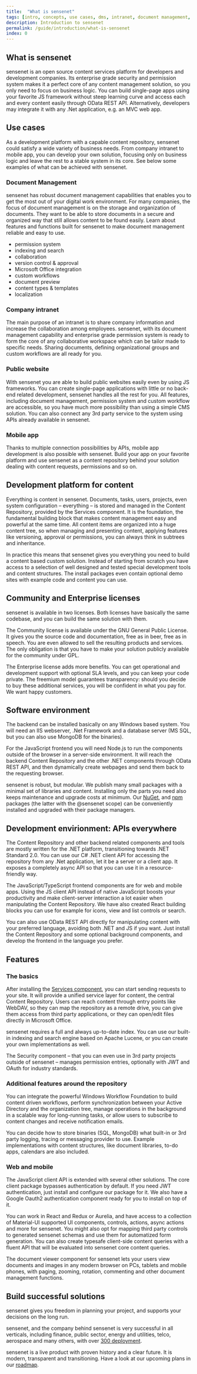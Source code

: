 ```yaml
---
title:  "What is sensenet"
tags: [intro, concepts, use cases, dms, intranet, document management, mobile app]
description: Introduction to sensenet
permalink: /guide/introduction/what-is-sensenet
index: 0
---
```


## What is sensenet

sensenet is an open source content services platform for developers and development companies. Its enterprise grade security and permission system makes it a perfect core of any content management solution, so you only need to focus on business logic. You can build single-page apps using your favorite JS framework without steep learning curve and access each and every content easily through OData REST API. Alternatively, developers may integrate it with any .Net application, e.g. an MVC web app.

## Use cases

As a development platform with a capable content repository, sensenet could satisfy a wide variety of business needs. From company intranet to mobile app, you can develop your own solution, focusing only on business logic and leave the rest to a stable system in its core. See below some examples of what can be achieved with sensenet.

### Document Management
sensenet has robust document management capabilities that enables you to get the most out of your digital work environment. For many companies, the focus of document management is on the storage and organization of documents. They want to be able to store documents in a secure and organized way that still allows content to be found easily. Learn about features and functions built for sensenet to make document management reliable and easy to use.

- permission system
- indexing and search
- collaboration
- version control & approval
- Microsoft Office integration
- custom workflows
- document preview
- content types & templates
- localization

### Company intranet

The main purpose of an intranet is to share company information and increase the collaboration among employees. sensenet, with its document management capability and enterprise grade permission system is ready to form the core of any collaborative workspace which can be tailor made to specific needs. Sharing documents, defining organizational groups and custom workflows are all ready for you.

### Public website

With sensenet you are able to build public websites easily even by using JS frameworks. You can create single-page applications with little or no back-end related development, sensenet handles all the rest for you. All features, including document management, permission system and custom workflow are accessible, so you have much more possibility than using a simple CMS solution. You can also connect any 3rd party service to the system using APIs already available in sensenet.

### Mobile app

Thanks to multiple connection possibilities by APIs, mobile app development is also possible with sensenet. Build your app on your favorite platform and use sensenet as a content repository behind your solution dealing with content requests, permissions and so on.

## Development platform for content

Everything is content in sensenet. Documents, tasks, users, projects, even system configuration – everything – is stored and managed in the Content Repository, provided by the Services component. It is the foundation, the fundamental building block that makes content management easy and powerful at the same time. All content items are organized into a huge content tree, so when managing and presenting content, applying features like versioning, approval or permissions, you can always think in subtrees and inheritance.

In practice this means that sensenet gives you everything you need to build a content based custom solution. Instead of starting from scratch you have access to a selection of well designed and tested special development tools and content structures. The install packages even contain optional demo sites with example code and content you can use.

## Community and Enterprise licenses

sensenet is available in two licenses. Both licenses have basically the same codebase, and you can build the same solution with them.

The Community license is available under the GNU General Public License. It gives you the source code and documentation, free as in beer, free as in speech. You are even allowed to sell the resulting products and services. The only obligation is that you have to make your solution publicly available for the community under GPL.

The Enterprise license adds more benefits. You can get operational and development support with optional SLA levels, and you can keep your code private. The freemium model guarantees transparency: should you decide to buy these additional services, you will be confident in what you pay for. We want happy customers.

## Software environment

The backend can be installed basically on any Windows based system. You will need an IIS webserver, .Net Framework and a database server (MS SQL, but you can also use MongoDB for the binaries).

For the JavaScript frontend you will need Node.js to run the components outside of the browser in a server-side environment. It will reach the backend Content Repository and the other .NET components through OData REST API, and then dynamically create webpages and send them back to the requesting browser.

sensenet is robust, but modular. We publish many small packages with a minimal set of libraries and content. Installing only the parts you need also keeps maintenance and upgrade costs at minimum. Our [NuGet]( https://www.nuget.org/profiles/sensenet), and [npm](https://npmjs.com/search?q=sensenet) packages (the latter with the @sensenet scope) can be conveniently installed and upgraded with their package managers.

## Development envirionment: APIs everywhere

The Content Repository and other backend related components and tools are mostly written for the .NET platform, transitioning towards .NET Standard 2.0. You can use our C# .NET client API for accessing the repository from any .Net application, let it be a server or a client app. It exposes a completely async API so that you can use it in a resource-friendly way.

The JavaScript/TypeScript frontend components are for web and mobile apps. Using the JS client API instead of native JavaScript boosts your productivity and make client-server interaction a lot easier when manipulating the Content Repository. We have also created React building blocks you can use for example for icons, view and list controls or search.

You can also use OData REST API directly for manipulating content with your preferred language, avoiding both .NET and JS if you want. Just install the Content Repository and some optional background components, and develop the frontend in the language you prefer.

## Features

### The basics

After installing the [Services component](https://github.com/SenseNet/sensenet), you can start sending requests to your site. It will provide a unified service layer for content, the central Content Repository. Users can reach content through entry points like WebDAV, so they can map the repository as a remote drive, you can give them access from third party applications, or they can open/edit files directly in Microsoft Office.

sensenet requires a full and always up-to-date index. You can use our built-in indexing and search engine based on Apache Lucene, or you can create your own implementations as well.

The Security component – that you can even use in 3rd party projects outside of sensenet – manages permission entries, optionally with JWT and OAuth for industry standards.

### Additional features around the repository

You can integrate the powerful Windows Workflow Foundation to build content driven workflows, perform synchronization between your Active Directory and the organization tree, manage operations in the background in a scalable way for long-running tasks, or allow users to subscribe to content changes and receive notification emails.

You can decide how to store binaries (SQL, MongoDB) what built-in or 3rd party logging, tracing or messaging provider to use. Example implementations with content structures, like document libraries, to-do apps, calendars are also included. 

### Web and mobile

The JavaScript client API is extended with several other solutions. The core client package bypasses authentication by default. If you need JWT authentication, just install and configure our package for it. We also have a Google Oauth2 authentication component ready for you to install on top of it.

You can work in React and Redux or Aurelia, and have access to a collection of Material-UI supported UI components, controls, actions, async actions and more for sensenet. You might also opt for mapping third party controls to generated sensenet schemas and use them for automatized form generation. You can also create typesafe client-side content queries with a fluent API that will be evaluated into sensenet core content queries.

The document viewer component for sensenet lets your users view documents and images in any modern browser on PCs, tablets and mobile phones, with paging, zooming, rotation, commenting and other document management functions.

## Build successful solutions

sensenet gives you freedom in planning your project, and supports your decisions on the long run.

sensenet, and the company behind sensenet is very successful in all verticals, including finance, public sector, energy and utilities, telco, aerospace and many others, with over [300 deployment](https://www.sensenet.com/references).

sensenet is a live product with proven history and a clear future. It is modern, transparent and transitioning. Have a look at our upcoming plans in our [roadmap](https://www.sensenet.com/roadmap).
